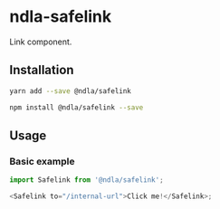 # ndla-safelink

Link component.

## Installation

```sh
yarn add --save @ndla/safelink
```

```sh
npm install @ndla/safelink --save
```

## Usage

### Basic example

```js
import Safelink from '@ndla/safelink';

<Safelink to="/internal-url">Click me!</Safelink>;
```
